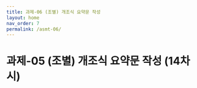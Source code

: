```yaml
---
title: 과제-06 (조별) 개조식 요약문 작성
layout: home
nav_order: 7
permalink: /asmt-06/
---
```


# 과제-05 (조별) 개조식 요약문 작성 (14차시)

